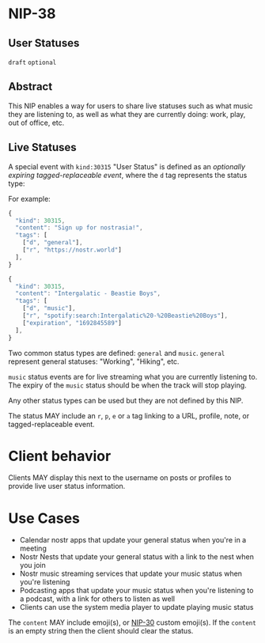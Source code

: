 
NIP-38
======

User Statuses
--------------

`draft` `optional`

## Abstract

This NIP enables a way for users to share live statuses such as what music they are listening to, as well as what they are currently doing: work, play, out of office, etc.

## Live Statuses

A special event with `kind:30315` "User Status" is defined as an *optionally expiring* _tagged-replaceable event_, where the `d` tag represents the status type:

For example:

```js
{
  "kind": 30315,
  "content": "Sign up for nostrasia!",
  "tags": [
    ["d", "general"],
    ["r", "https://nostr.world"]
  ],
}

{
  "kind": 30315,
  "content": "Intergalatic - Beastie Boys",
  "tags": [
    ["d", "music"],
    ["r", "spotify:search:Intergalatic%20-%20Beastie%20Boys"],
    ["expiration", "1692845589"]
  ],
}
```

Two common status types are defined: `general` and `music`. `general` represent general statuses: "Working", "Hiking", etc.

`music` status events are for live streaming what you are currently listening to. The expiry of the `music` status should be when the track will stop playing.

Any other status types can be used but they are not defined by this NIP.

The status MAY include an `r`, `p`, `e` or `a` tag linking to a URL, profile, note, or tagged-replaceable event.

# Client behavior

Clients MAY display this next to the username on posts or profiles to provide live user status information.

# Use Cases

* Calendar nostr apps that update your general status when you're in a meeting
* Nostr Nests that update your general status with a link to the nest when you join
* Nostr music streaming services that update your music status when you're listening
* Podcasting apps that update your music status when you're listening to a podcast, with a link for others to listen as well
* Clients can use the system media player to update playing music status

The `content` MAY include emoji(s), or [NIP-30](30.md) custom emoji(s). If the `content` is an empty string then the client should clear the status.
